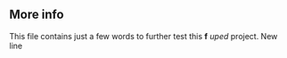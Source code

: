## More info
This file contains just a few words to further test this **f** _uped_ project.
New line
